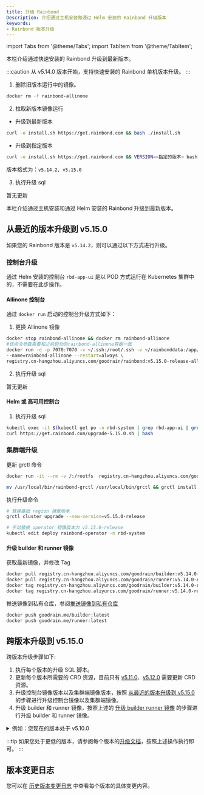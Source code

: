 ```yaml
---
title: 升级 Rainbond
Description: 介绍通过主机安装和通过 Helm 安装的 Rainbond 升级版本
keywords:
- Rainbond 版本升级
---
```

import Tabs from '@theme/Tabs';
import TabItem from '@theme/TabItem';

<Tabs groupId="upgrade">

  <TabItem value="quick" label="快速安装" default>

本栏介绍通过快速安装的 Rainbond 升级到最新版本。

:::caution
从 v5.14.0 版本开始，支持快速安装的 Rainbond 单机版本升级。
:::

1. 删除旧版本运行中的镜像。

```bash
docker rm -f rainbond-allinone 
```

2. 拉取新版本镜像运行  

- 升级到最新版本

```bash
curl -o install.sh https://get.rainbond.com && bash ./install.sh
```
- 升级到指定版本
```bash
curl -o install.sh https://get.rainbond.com && VERSION=<指定的版本> bash ./install.sh
```
版本格式为：`v5.14.2`、`v5.15.0`

3. 执行升级 sql

暂无更新

  </TabItem>
  
  <TabItem value="" label="主机或 Helm">

本栏介绍通过主机安装和通过 Helm 安装的 Rainbond 升级到最新版本。  

## 从最近的版本升级到 v5.15.0

如果您的 Rainbond 版本是 `v5.14.2`，则可以通过以下方式进行升级。

### 控制台升级

通过 Helm 安装的控制台 `rbd-app-ui` 是以 POD 方式运行在 Kubernetes 集群中的，不需要在此步操作。

#### Allinone 控制台

通过 `docker run` 启动的控制台升级方式如下：

1. 更换 Allinone 镜像

```bash
docker stop rainbond-allinone && docker rm rainbond-allinone
#该命令参数需要和之前启动的rainbond-allinone容器一致
docker run -d -p 7070:7070 -v ~/.ssh:/root/.ssh -v ~/rainbonddata:/app/data \
--name=rainbond-allinone --restart=always \
registry.cn-hangzhou.aliyuncs.com/goodrain/rainbond:v5.15.0-release-allinone
```

2. 执行升级 sql

暂无更新

#### Helm 或 高可用控制台

1. 执行升级 sql
```bash
kubectl exec -it $(kubectl get po -n rbd-system | grep rbd-app-ui | grep Running | sed -n '1p' | awk '{print $1}') -n rbd-system bash
curl https://get.rainbond.com/upgrade-5.15.0.sh | bash
```

### 集群端升级

更新 grctl 命令

```bash
docker run -it --rm -v /:/rootfs  registry.cn-hangzhou.aliyuncs.com/goodrain/rbd-grctl:v5.15.0-release copy

mv /usr/local/bin/rainbond-grctl /usr/local/bin/grctl && grctl install
```

执行升级命令

```bash
# 替换基础 region 镜像版本
grctl cluster upgrade --new-version=v5.15.0-release

# 手动替换 operator 镜像版本为 v5.15.0-release
kubectl edit deploy rainbond-operator -n rbd-system
```

#### 升级 builder 和 runner 镜像

获取最新镜像，并修改 Tag

```bash
docker pull registry.cn-hangzhou.aliyuncs.com/goodrain/builder:v5.14.0-release
docker pull registry.cn-hangzhou.aliyuncs.com/goodrain/runner:v5.14.0-release
docker tag registry.cn-hangzhou.aliyuncs.com/goodrain/builder:v5.14.0-release goodrain.me/builder:latest
docker tag registry.cn-hangzhou.aliyuncs.com/goodrain/runner:v5.14.0-release goodrain.me/runner:latest
```

推送镜像到私有仓库，参阅[推送镜像到私有仓库](/docs/ops-guide/component/rbd-hub#向集群私有镜像仓库推送镜像)

```bash
docker push goodrain.me/builder:latest
docker push goodrain.me/runner:latest
```

## 跨版本升级到 v5.15.0

跨版本升级步骤如下:

1. 执行每个版本的升级 SQL 脚本。
2. 更新每个版本所需要的 CRD 资源，目前只有 [v5.11.0](https://v5.12-docs.rainbond.com/docs/upgrade/5.11.0-upgrade#%E6%B7%BB%E5%8A%A0%E6%8F%92%E4%BB%B6%E6%89%80%E9%9C%80%E8%B5%84%E6%BA%90)、[v5.12.0](https://v5.12-docs.rainbond.com/docs/upgrade/5.12.0-upgrade#%E6%9B%B4%E6%96%B0%E6%8F%92%E4%BB%B6%E6%89%80%E9%9C%80%E8%B5%84%E6%BA%90) 需要更新 CRD 资源。
3. 升级控制台镜像版本以及集群端镜像版本，按照 [从最近的版本升级到 v5.15.0](#从最近的版本升级到-v5150) 的步骤进行升级控制台镜像以及集群端镜像。
4. 升级 builder 和 runner 镜像，按照上述的 [升级 builder runner 镜像](#升级-builder-和-runner-镜像) 的步骤进行升级 builder 和 runner 镜像。

<details>
  <summary>例如：您现在的版本处于 v5.10.0</summary>
  <div>

1. 先执行每个版本所需要的 SQL 升级脚本。

```bash
# 进入控制台容器内
docker exec -it rainbond-allinone bash

# 在控制台容器内执行 5.10.1 版本升级SQL
curl https://get.rainbond.com/upgrade-5.10.1.sh | bash

# 在控制台容器内执行 5.11.0 版本升级SQL
curl https://get.rainbond.com/upgrade-5.11.0.sh | bash

## 5.12.0 无 SQL 升级

## 5.13.0 无 SQL 升级

## 5.14.0 无 SQL 升级

## 5.14.1 无 SQL 升级

# 在控制台容器内执行 5.14.2 版本升级SQL
curl https://get.rainbond.com/upgrade-5.14.2.sh | bash

## 5.15.0 无 SQL 升级

```

2. 更新 CRD 资源 [v5.11.0](https://v5.12-docs.rainbond.com/docs/upgrade/5.11.0-upgrade#%E6%B7%BB%E5%8A%A0%E6%8F%92%E4%BB%B6%E6%89%80%E9%9C%80%E8%B5%84%E6%BA%90)、[v5.12.0](https://v5.12-docs.rainbond.com/docs/upgrade/5.12.0-upgrade#%E6%9B%B4%E6%96%B0%E6%8F%92%E4%BB%B6%E6%89%80%E9%9C%80%E8%B5%84%E6%BA%90)。

3. 升级控制台镜像以及集群端镜像版本，按照 [从最近的版本升级到 v5.15.0](#从最近的版本升级到-v5150) 的步骤进行升级。


  </div>
</details>


:::tip
如果您处于更低的版本，请参阅每个版本的[升级文档](https://v5.12-docs.rainbond.com/docs/upgrade/)，按照上述操作执行即可。
:::

  </TabItem>
</Tabs>

## 版本变更日志

您可以在 [历史版本变更日志](/community/change/) 中查看每个版本的具体变更内容。

